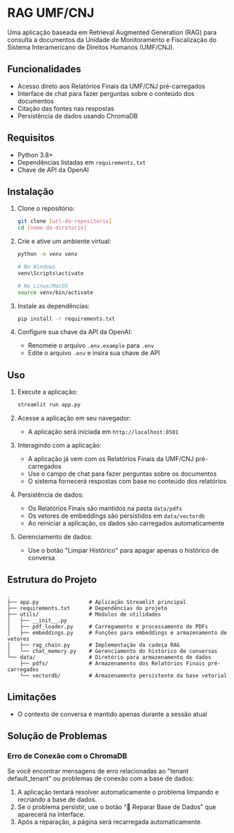 # RAG UMF/CNJ

Uma aplicação baseada em Retrieval Augmented Generation (RAG) para consulta a documentos da Unidade de Monitoramento e Fiscalização do Sistema Interamericano de Direitos Humanos (UMF/CNJ).

## Funcionalidades

- Acesso direto aos Relatórios Finais da UMF/CNJ pré-carregados
- Interface de chat para fazer perguntas sobre o conteúdo dos documentos
- Citação das fontes nas respostas
- Persistência de dados usando ChromaDB

## Requisitos

- Python 3.8+
- Dependências listadas em `requirements.txt`
- Chave de API da OpenAI

## Instalação

1. Clone o repositório:

   ```bash
   git clone [url-do-repositorio]
   cd [nome-do-diretorio]
   ```

2. Crie e ative um ambiente virtual:

   ```bash
   python -m venv venv

   # No Windows
   venv\Scripts\activate

   # No Linux/MacOS
   source venv/bin/activate
   ```

3. Instale as dependências:

   ```bash
   pip install -r requirements.txt
   ```

4. Configure sua chave da API da OpenAI:
   - Renomeie o arquivo `.env.example` para `.env`
   - Edite o arquivo `.env` e insira sua chave de API

## Uso

1. Execute a aplicação:

   ```bash
   streamlit run app.py
   ```

2. Acesse a aplicação em seu navegador:

   - A aplicação será iniciada em `http://localhost:8501`

3. Interagindo com a aplicação:

   - A aplicação já vem com os Relatórios Finais da UMF/CNJ pré-carregados
   - Use o campo de chat para fazer perguntas sobre os documentos
   - O sistema fornecerá respostas com base no conteúdo dos relatórios

4. Persistência de dados:

   - Os Relatórios Finais são mantidos na pasta `data/pdfs`
   - Os vetores de embeddings são persistidos em `data/vectordb`
   - Ao reiniciar a aplicação, os dados são carregados automaticamente

5. Gerenciamento de dados:
   - Use o botão "Limpar Histórico" para apagar apenas o histórico de conversa

## Estrutura do Projeto

```
.
├── app.py                # Aplicação Streamlit principal
├── requirements.txt      # Dependências do projeto
├── utils/                # Módulos de utilidades
│   ├── __init__.py
│   ├── pdf_loader.py     # Carregamento e processamento de PDFs
│   ├── embeddings.py     # Funções para embeddings e armazenamento de vetores
│   ├── rag_chain.py      # Implementação da cadeia RAG
│   └── chat_memory.py    # Gerenciamento do histórico de conversas
└── data/                 # Diretório para armazenamento de dados
    ├── pdfs/             # Armazenamento dos Relatórios Finais pré-carregados
    └── vectordb/         # Armazenamento persistente da base vetorial
```

## Limitações

- O contexto de conversa é mantido apenas durante a sessão atual


## Solução de Problemas

### Erro de Conexão com o ChromaDB

Se você encontrar mensagens de erro relacionadas ao "tenant default_tenant" ou problemas de conexão com a base de dados:

1. A aplicação tentará resolver automaticamente o problema limpando e recriando a base de dados.
2. Se o problema persistir, use o botão "🔧 Reparar Base de Dados" que aparecerá na interface.
3. Após a reparação, a página será recarregada automaticamente.


